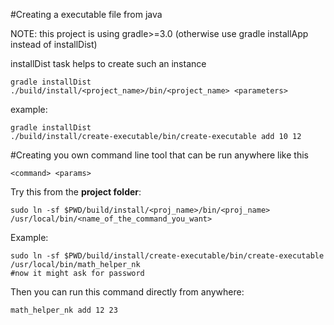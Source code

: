 #Creating a executable file from java

NOTE: this project is using gradle>=3.0 (otherwise use gradle installApp instead of installDist)

installDist task helps to create such an instance
```
gradle installDist
./build/install/<project_name>/bin/<project_name> <parameters>
```

example:
```
gradle installDist
./build/install/create-executable/bin/create-executable add 10 12
```



#Creating you own command line tool that can be run anywhere like this
```
<command> <params>
```

Try this from the __project folder__: 
```
sudo ln -sf $PWD/build/install/<proj_name>/bin/<proj_name> /usr/local/bin/<name_of_the_command_you_want>
```


Example:
```
sudo ln -sf $PWD/build/install/create-executable/bin/create-executable /usr/local/bin/math_helper_nk
#now it might ask for password
```
Then you can run this command directly from anywhere:
```
math_helper_nk add 12 23
```